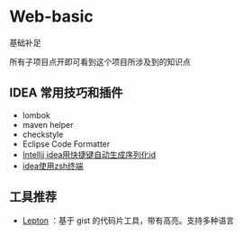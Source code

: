 # Web-basic

基础补足

所有子项目点开即可看到这个项目所涉及到的知识点

## IDEA 常用技巧和插件

- lombok
- maven helper
- checkstyle
- Eclipse Code Formatter
- [Intellij idea用快捷键自动生成序列化id](https://blog.csdn.net/u013806366/article/details/51911529/)
- [idea使用zsh终端](https://blog.csdn.net/z_k_h/article/details/85000229)

## 工具推荐

- [Lepton](https://github.com/hackjutsu/Lepton) ：基于 gist 的代码片工具，带有高亮。支持多种语言

